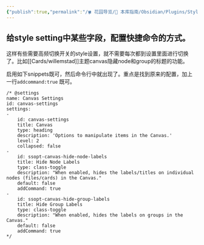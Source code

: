 ```yaml
---
{"publish":true,"permalink":"/🍀 花园导览/🧰 本库指南/Obsidian/Plugins/Style Settings.md","aliases":"obsidian-style-settings","title":"Style Settings","created":"2023-01-23","modified":"2025-07-17","cssclasses":""}
---
```



## 给style setting中某些字段，配置快捷命令的方式。

这样有些需要高频切换开关的style设置，就不需要每次都到设置里面进行切换了。比如[[Cards/willemstad]]主题canvas隐藏node和group的标题的功能。

启用如下snippets既可，然后命令行中就出现了。重点是找到原来的配置，加上一行`addcommand:true` 既可。

```
/* @settings
name: Canvas Settings
id: canvas-settings
settings:
-
    id: canvas-settings
    title: Canvas
    type: heading
    description: 'Options to manipulate items in the Canvas.'
    level: 2
    collapsed: false
-
    id: ssopt-canvas-hide-node-labels
    title: Hide Node Labels
    type: class-toggle
    description: "When enabled, hides the labels/titles on individual nodes (files/cards) in the Canvas."
    default: false
    addCommand: true
-
    id: ssopt-canvas-hide-group-labels
    title: Hide Group Labels
    type: class-toggle
    description: "When enabled, hides the labels on groups in the Canvas."
    default: false
    addCommand: true
*/

```
